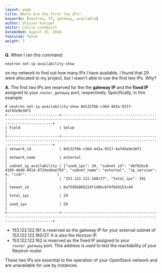 ```yaml
---
layout: page
title: Where Are the First Two IPs?
keywords: [neutron, IP, gateway, available]
author: Ulysses Kanigel
editor: Leslie Lundquist
dateAdded: August 25, 2016
featured: false
weight: 7
---
```


**Q.** When I ran this command:

`neutron net-ip-availability-show` 

on my network to find out how many IPs I have available, I found that 29 were allocated to my project, but I wasn't able to use the first two IPs. Why?

**A.** The first two IPs are reserved for the the **gateway IP** and the **fixed IP** assigned to your `router_gateway` port, respectively. Specifically, in this example:

```
# neutron net-ip-availability-show 0d13276b-c364-443a-9217-4af45e9e38f1
+------------------------+----------------------------------------------------------------------------------------------------------------------------------------+
| Field                  | Value                                                                                                                                  |
+------------------------+----------------------------------------------------------------------------------------------------------------------------------------+
| network_id             | 0d13276b-c364-443a-9217-4af45e9e38f1                                                                                                   |
| network_name           | external                                                                                                                               |
| subnet_ip_availability | {"used_ips": 29, "subnet_id": "46f82bc8-d180-46dd-9914-8733eddae793", "subnet_name": "external", "ip_version": 4, "cidr":              |
|                        | "153.122.122.160/27", "total_ips": 29}                                                                                                 |
| tenant_id              | 0a75d5b865224f1d8bcbf4fb59153c49                                                                                                       |
| total_ips              | 29                                                                                                                                     |
| used_ips               | 29                                                                                                                                     |
+------------------------+----------------------------------------------------------------------------------------------------------------------------------------+
```

 * 153.122.122.161 is reserved as the gateway IP for your external subnet of 153.122.122.160/27. It is also the Horizon IP.
 * 153.122.122.162 is reserved as the fixed IP assigned to your `router_gateway` port. This address is used to test the reachability of your Neutron router.
	
	
These two IPs are essential to the operation of your OpenStack network and are unavailable for use by instances.
